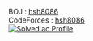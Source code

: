 BOJ : [hsh8086](https://www.acmicpc.net/user/hsh8086)
<br/>
CodeForces : [hsh8086](https://codeforces.com/profile/hsh8086)
<br/>
[![Solved.ac Profile](http://mazassumnida.wtf/api/v2/generate_badge?boj=hsh8086)](https://solved.ac/hsh8086/)
